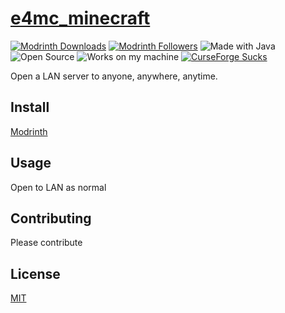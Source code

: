 # [e4mc_minecraft](https://e4mc.link)

[![Modrinth Downloads](https://img.shields.io/modrinth/dt/qANg5Jrr?color=%2300af5c&logo=modrinth&style=for-the-badge)](https://modrinth.com/project/qANg5Jrr) [![Modrinth Followers](https://img.shields.io/modrinth/followers/qANg5Jrr?color=00af5c&logo=modrinth&style=for-the-badge)](https://modrinth.com/project/qANg5Jrr) ![Made with Java](https://forthebadge.com/images/badges/made-with-java.svg) ![Open Source](https://forthebadge.com/images/badges/open-source.svg) ![Works on my machine](https://forthebadge.com/images/badges/works-on-my-machine.svg) [![CurseForge Sucks](https://img.shields.io/badge/cuseforge-sucks-f16436?style=for-the-badge)](https://curseforge.com/minecraft/mc-mods/e4mc)

Open a LAN server to anyone, anywhere, anytime.

## Install

[Modrinth](https://modrinth.com/project/qANg5Jrr)

## Usage

Open to LAN as normal

## Contributing

Please contribute

## License

[MIT](LICENSE)